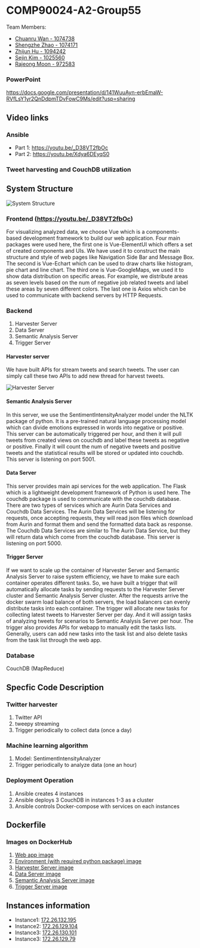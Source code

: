 # COMP90024-A2-Group55
Team Members:
* [Chuanru Wan - 1074738](https://github.com/EMOSAMA)
* [Shengzhe Zhao - 1074171](https://github.com/andyzhao1)
* [Zhijun Hu - 1094242](https://github.com/zkzzzkz)
* [Sejin Kim - 1025560](https://github.com/s-kim333)
* [Rajeong Moon - 972583](https://github.com/rajeong)

### PowerPoint
https://docs.google.com/presentation/d/141WuuAyn-erbEmaW-RVfLsY1yr2QnDdpmTDvFowC9Ms/edit?usp=sharing

## Video links
### Ansible 
* Part 1: https://youtu.be/_D38VT2fbOc
* Part 2: https://youtu.be/Xdya6DEyqS0

### Tweet harvesting and CouchDB utilization

## System Structure
![](https://github.com/andyzhao1/COMP90024-A2/blob/master/img/system_structure.jpg "System Structure")

### Frontend (https://youtu.be/_D38VT2fbOc)
<p>For visualizing analyzed data, we choose Vue which is a components-based development framework to build our web application. Four main packages were used here, the first one is Vue-ElementUI which offers a set of created components and UIs. We have used it to construct the  main structure and style of web pages like Navigation Side Bar and Message Box. The second is Vue-Echart which can be used to draw charts like histogram, pie chart and line chart. The third one is Vue-GoogleMaps, we used it to show data distribution on specific areas. For example, we distribute areas as seven levels based on the num of negative job related tweets and label these areas by seven different colors. The last one is Axios which can be used to communicate with backend servers by HTTP Requests.</p>

### Backend
1. Harvester Server
2. Data Server
3. Semantic Analysis Server
4. Trigger Server

#### Harvester server
<p>We have built APIs for stream tweets and search tweets. The user  can simply call these two APIs to add new thread for harvest tweets.</p>

![](https://github.com/andyzhao1/COMP90024-A2/blob/master/img/harvester_server.png "Harvester Server")

#### Semantic Analysis Server
<p>In this server, we use the SentimentIntensityAnalyzer model under the NLTK package of python. It is a pre-trained natural language processing model which can divide emotions expressed in words into negative or positive. This server can be automatically triggered per hour, and then it will pull tweets from created views on couchdb and label these tweets as negative or positive. Finally it will count the num of negative tweets and positive tweets and  the statistical results will be stored or updated into couchdb. This server is listening on port 5001.</p>

#### Data Server
<p>This server provides main api services for the web application. The Flask which is a lightweight development framework of Python is used here. The couchdb package is used to communicate with the couchdb database. There are two types of services which are Aurin Data Services and Couchdb Data Services. The Aurin Data Services will be listening for requests, once accepting requests, they will read json files which download from Aurin and format them and send the formatted data back as response. The Couchdb Data Services are similar to The Aurin Data Service, but they will return data which come from the couchdb database. This server is listening on port 5000.</p>

#### Trigger Server
<p>If we want to scale up the container of  Harvester Server and Semantic Analysis Server to raise system efficiency, we have to make sure each container operates different tasks. So, we have built a trigger that will automatically allocate tasks by sending requests to the Harvester Server cluster and Semantic Analysis Server cluster. After the requests arrive the docker swarm load balance of both servers, the load balancers can evenly distribute tasks into each container. The trigger will allocate new tasks for collecting latest tweets to Harvester Server per day. And it will assign tasks of analyzing tweets for scenarios to Semantic Analysis Server per hour. The trigger also provides APIs for webapp to manually edit the tasks lists. Generally, users can add new tasks into the task list and also delete tasks from the task list through the web app.</p>

### Database
CouchDB (MapReduce)

## Specfic Code Description
### Twitter harvester
1. Twitter API
2. tweepy streaming
3. Trigger periodically to collect data (once a day)

### Machine learning algorithm
1. Model: SentimentIntensityAnalyzer
2. Trigger periodically to analyze data (one an hour)

### Deployment Operation 
1. Ansible creates 4 instances
2. Ansible deploys 3 CouchDB in instances 1-3 as a cluster
3. Ansible controls Docker-compose with services on each instances 

## Dockerfile
### Images on DockerHub
1. [Web app image](https://hub.docker.com/repository/docker/emostudio/webapp)
2. [Environment (with required python package) image](https://hub.docker.com/repository/docker/emostudio/server_environment)
3. [Harvester Server image](https://hub.docker.com/repository/docker/emostudio/harvester)
4. [Data Server image](https://hub.docker.com/repository/docker/emostudio/server)
5. [Semantic Analysis Server image](https://hub.docker.com/repository/docker/emostudio/machine_learning)
6. [Trigger Server image](https://hub.docker.com/repository/docker/emostudio/trigger)

## Instances information
* Instance1: [172.26.132.195](172.26.132.195:8080)
* Instance2: [172.26.129.104](172.26.129.104:8080)
* Instance3: [172.26.130.101](172.26.130.101:8080)
* Instance3: [172.26.129.79](172.26.129.79:8080)
